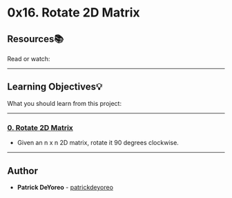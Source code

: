 # 0x16. Rotate 2D Matrix

## Resources:books:
Read or watch:

---
## Learning Objectives:bulb:
What you should learn from this project:

---

### [0. Rotate 2D Matrix](./0-rotate_2d_matrix.py)
* Given an n x n 2D matrix, rotate it 90 degrees clockwise.

---

## Author
* **Patrick DeYoreo** - [patrickdeyoreo](github.com/patrickdeyoreo)